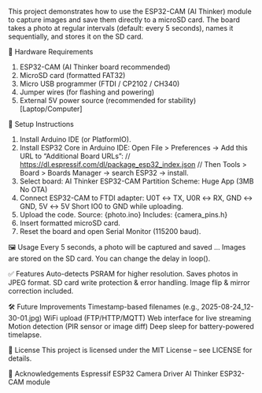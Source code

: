 This project demonstrates how to use the ESP32-CAM (AI Thinker) module to capture images and save them directly to a microSD card. 
The board takes a photo at regular intervals (default: every 5 seconds), names it sequentially, and stores it on the SD card.

🔧 Hardware Requirements
1. ESP32-CAM (AI Thinker board recommended)
2. MicroSD card (formatted FAT32)
3. Micro USB programmer (FTDI / CP2102 / CH340)
4. Jumper wires (for flashing and powering)
5. External 5V power source (recommended for stability)[Laptop/Computer]

🚀 Setup Instructions
1. Install Arduino IDE (or PlatformIO).
2. Install ESP32 Core in Arduino IDE:
  Open File > Preferences → Add this URL to “Additional Board URLs”: // https://dl.espressif.com/dl/package_esp32_index.json //
  Then Tools > Board > Boards Manager → search ESP32 → install.
3. Select board:
  AI Thinker ESP32-CAM
  Partition Scheme: Huge App (3MB No OTA)
4. Connect ESP32-CAM to FTDI adapter:
  U0T ↔ TX, U0R ↔ RX, GND ↔ GND, 5V ↔ 5V
  Short IO0 to GND while uploading.
5. Upload the code. Source: {photo.ino} Includes: {camera_pins.h}
6. Insert formatted microSD card.
7. Reset the board and open Serial Monitor (115200 baud).

🖼️ Usage
Every 5 seconds, a photo will be captured and saved
...
Images are stored on the SD card.
You can change the delay in loop().

✅ Features
Auto-detects PSRAM for higher resolution.
Saves photos in JPEG format.
SD card write protection & error handling.
Image flip & mirror correction included.

🛠️ Future Improvements
 Timestamp-based filenames (e.g., 2025-08-24_12-30-01.jpg)
 WiFi upload (FTP/HTTP/MQTT)
 Web interface for live streaming
 Motion detection (PIR sensor or image diff)
 Deep sleep for battery-powered timelapse.
 
📜 License
This project is licensed under the MIT License – see LICENSE for details.

🙌 Acknowledgements
Espressif ESP32 Camera Driver
AI Thinker ESP32-CAM module
